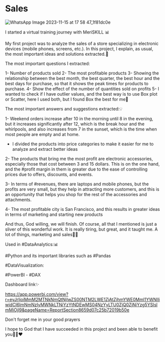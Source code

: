 # Sales


![WhatsApp Image 2023-11-15 at 17 58 47_1f81dc0e](https://github.com/AbdullahAws99/Sales/assets/97203899/589f1a3b-5c44-4ed0-a1c3-74b6d06ab25c)

I started a virtual training journey with MeriSKILL 📊

My first project was to analyze the sales of a store specializing in electronic devices (mobile phones, screens, etc.). In this project, I explain, as usual, the most important ideas and solutions extracted.🌟


The most important questions I extracted:

1- Number of products sold
2- The most profitable products
3- Showing the relationship between the best month, the best quarter, the best hour and the best days for purchase, so that it shows the peak times for products to purchase.
4- Show the effect of the number of quantities sold on profits
5- I wanted to check if I have outlier values, and the best way is to use Box plot or Scatter, here
I used both, but I found Box the best for me💯


The most important answers and suggestions extracted:💡

1- Weekend orders increase after 10 in the morning until 8 in the evening, but it increases significantly after 12, which is the break hour and the whirlpools, and also increases from 7 in the sunset, which is the time when most people are empty and at home.

- I divided the products into price categories to make it easier for me to analyze and extract better ideas

2- The products that bring me the most profit are electronic accessories, especially those that cost between 3 and 15 dollars. This is on the one hand, and the #profit margin in them is greater due to the ease of controlling prices due to offers, discounts, and events.

3- In terms of #revenues, there are laptops and mobile phones, but the profits are very small, but they help in attracting more customers, and this is an opportunity that helps you shop for the rest of the accessories and attachments.

4- The most profitable city is San Francisco, and this results in greater ideas in terms of marketing and starting new products

And thus, God willing, we will finish. Of course, all that I mentioned is just a sliver of this wonderful work. It is really tiring, but great, and it taught me.
A lot of things, marketing and sales👍🏻


Used in #DataAnalytics:📊

#Python and its important libraries such as #Pandas

#DataVisualization:

#PowerBI - #DAX

Dashboard link✨

https://app.powerbi.com/view?r=eyJrIjoiMmM2MTNkNmQtNjIwZS00NTM2LWE1ZjAtZjhmYWE0MmI1YWNlIiwidCI6ImNmNzIyMWNkLTNiYzYtNDEwMS04NzYyLTU0ZjQ0ZjNiYzg5YSIsImMiOjl9&pageName=ReportSection8659d07c25b72019b50e

Don't forget me in your good prayers

I hope to God that I have succeeded in this project and been able to benefit you🙏🏻❤️
